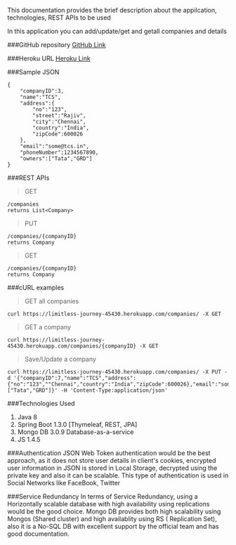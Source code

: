 This documentation provides the brief description about the appilcation, technologies, REST APIs to be used

In this application you can add/update/get and getall companies and details

###GitHub repository
[GitHub Link][1]
	
###Heroku URL
[Heroku Link][2]	
	
###Sample JSON

	{
		"companyID":3,
		"name":"TCS",
		"address":{
			"no":"123",
			"street":"Rajiv",
			"city":"Chennai",
			"country":"India",
			"zipCode":600026
		},
		"email":"some@tcs.in",
		"phoneNumber":1234567890,
		"owners":["Tata","GRD"]
	}

###REST APIs
	
> GET
	
	/companies 
	returns List<Company>
	
> PUT
	
	/companies/{companyID}
	returns Company
	
> GET
	
	/companies/{companyID}
	returns Company

###cURL examples

> GET all companies

	curl https://limitless-journey-45430.herokuapp.com/companies/ -X GET

> GET a company

	curl https://limitless-journey-45430.herokuapp.com/companies/{companyID} -X GET

> Save/Update a company

	curl https://limitless-journey-45430.herokuapp.com/companies/ -X PUT -d '{"companyID":7,"name":"TCS","address":{"no":"123",""Chennai","country":"India","zipCode":600026},"email":"some@tcs.in","phoneNumber":1234567890,"owners":["Tata","GRD"]}' -H 'Content-Type:application/json'

###Technologies Used
1.	Java 8
2.	Spring Boot 1.3.0 [Thymeleaf, REST, JPA]
3.	Mongo DB 3.0.9 Database-as-a-service
4.	JS 1.4.5
	
###Authentication
JSON Web Token authentication would be the best approach, as it does not store user details in client's cookies, 
encrypted user information in JSON is stored in Local Storage, decrypted using the private key and also it can be scalable.
This type of authentication is used in Social Networks like FaceBook, Twitter
	
###Service Redundancy
In terms of Service Redundancy, using a Horizontally scalable database with high availability using replications would be the good choice.
Mongo DB provides both high scalability using Mongos (Shared cluster) and high availablity using RS ( Replication Set), also it is a No-SQL DB with excellent support by the official team and has good documentation.    

  [1]: https://github.com/nsaravanas/ubuntu-eclipse/tree/master/spring-boot-angular-js/spring-boot-angular-js
  [2]: https://limitless-journey-45430.herokuapp.com/	
